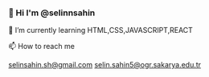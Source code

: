 ### 👋 Hi I'm @selinnsahin


🌱 I’m currently learning HTML,CSS,JAVASCRIPT,REACT

📫 How to reach me 

selinsahin.sh@gmail.com
selin.sahin5@ogr.sakarya.edu.tr


<!--
**selinsahinn/selinsahinn** is a ✨ _special_ ✨ repository because its `README.md` (this file) appears on your GitHub profile.

Here are some ideas to get you started:


